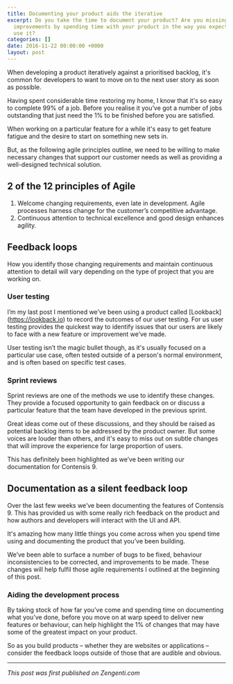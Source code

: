 ```yaml
---
title: Documenting your product aids the iterative
excerpt: Do you take the time to document your product? Are you missing out on valuable
  improvements by spending time with your product in the way you expect your users
  use it?
categories: []
date: 2016-11-22 00:00:00 +0000
layout: post
---
```

When developing a product iteratively against a prioritised backlog, it's common for developers to want to move on to the next user story as soon as possible.

Having spent considerable time restoring my home, I know that it's so easy to complete 99% of a job. Before you realise it you’ve got a number of jobs outstanding that just need the 1% to be finished before you are satisfied.

When working on a particular feature for a while it's easy to get feature fatigue and the desire to start on something new sets in.

But, as the following agile principles outline, we need to be willing to make necessary changes that support our customer needs as well as providing a well-designed technical solution.

## 2 of the 12 principles of Agile
1. Welcome changing requirements, even late in development. Agile processes harness change for the customer’s competitive advantage.
2. Continuous attention to technical excellence and good design enhances agility.

## Feedback loops
How you identify those changing requirements and maintain continuous attention to detail will vary depending on the type of project that you are working on.
### User testing
I’m my last post I mentioned we’ve been using a product called [Lookback] (https://lookback.io) to record the outcomes of our user testing. For us user testing provides the quickest way to identify issues that our users are likely to face with a new feature or improvement we’ve made.

User testing isn’t the magic bullet though, as it's usually focused on a particular use case, often tested outside of a person's normal environment, and is often based on specific test cases.

### Sprint reviews
Sprint reviews are one of the methods we use to identify these changes. They provide a focused opportunity to gain feedback on or discuss a particular feature that the team have developed in the previous sprint.

Great ideas come out of these discussions, and they should be raised as potential backlog items to be addressed by the product owner. But some voices are louder than others, and it's easy to miss out on subtle changes that will improve the experience for large proportion of users.

This has definitely been highlighted as we’ve been writing our documentation for Contensis 9.

## Documentation as a silent feedback loop
Over the last few weeks we’ve been documenting the features of Contensis 9. This has provided us with some really rich feedback on the product and how authors and developers will interact with the UI and API.

It's amazing how many little things you come across when you spend time using and documenting the product that you’ve been building.

We’ve been able to surface a number of bugs to be fixed, behaviour inconsistencies to be corrected, and improvements to be made. These changes will help fulfil those agile requirements I outlined at the beginning of this post.

### Aiding the development process
By taking stock of how far you’ve come and spending time on documenting what you’ve done, before you move on at warp speed to deliver new features or behaviour, can help highlight the 1% of changes that may have some of the greatest impact on your product.

So as you build products – whether they are websites or applications – consider the feedback loops outside of those that are audible and obvious.

---

*This post was first published on Zengenti.com*
